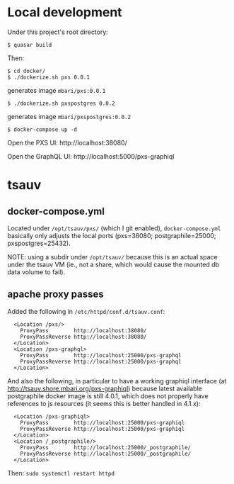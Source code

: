 # Local development

Under this project's root directory:

```
$ quasar build
```

Then:

```
$ cd docker/
$ ./dockerize.sh pxs 0.0.1
```
generates image `mbari/pxs:0.0.1`

```
$ ./dockerize.sh pxspostgres 0.0.2
```
generates image `mbari/pxspostgres:0.0.2`


```
$ docker-compose up -d
```

Open the PXS UI: http://localhost:38080/

Open the GraphQL UI: http://localhost:5000/pxs-graphiql

# tsauv

## docker-compose.yml

Located under `/opt/tsauv/pxs/` (which I git enabled),
`docker-compose.yml` basically only adjusts the local ports
(pxs=38080; postgraphile=25000; pxspostgres=25432).

NOTE: using a subdir under `/opt/tsauv/` because this is
an actual space under the tsauv VM (ie., not a share, which
would cause the mounted db data volume to fail).

## apache proxy passes

Added the following in `/etc/httpd/conf.d/tsauv.conf`:

```
  <Location /pxs/>
    ProxyPass        http://localhost:38080/
    ProxyPassReverse http://localhost:38080/
  </Location>
  <Location /pxs-graphql>
    ProxyPass        http://localhost:25000/pxs-graphql
    ProxyPassReverse http://localhost:25000/pxs-graphql
  </Location>
```

And also the following, in particular to have a working
graphiql interface (at http://tsauv.shore.mbari.org/pxs-graphiql)
because latest available postgraphile docker image is still 4.0.1,
which does not properly have references to js resources
(it seems this is better handled in 4.1.x):

```
  <Location /pxs-graphiql>
    ProxyPass        http://localhost:25000/pxs-graphiql
    ProxyPassReverse http://localhost:25000/pxs-graphiql
  </Location>
  <Location /_postgraphile/>
    ProxyPass        http://localhost:25000/_postgraphile/
    ProxyPassReverse http://localhost:25000/_postgraphile/
  </Location>
```

Then: `sudo systemctl restart httpd`
